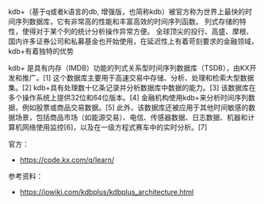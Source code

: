 kdb+（基于q或者k语言的db, 增强版，也简称kdb）被官方称为世界上最快的时间序列数据库，它有非常高的性能和丰富高效的时间序列函数。 列式存储的特性，使得对于某个列的统计分析操作异常方便。 全球顶尖的投行、高盛、摩根、国内许多证券公司和私募基金也开始使用，在延迟性上有着苛刻要求的金融领域，kdb+有着独特的优势

kdb+ 是具有内存（IMDB）功能的列式关系型时间序列数据库（TSDB），由KX开发和推广。[1] 这个数据库主要用于高速交易中存储、分析、处理和检索大型数据集。[2] kdb+具有处理数十亿条记录并分析数据库中数据的能力。[3] 该数据库在多个操作系统上提供32位和64位版本。[4] 金融机构使用kdb+来分析时间序列数据，例如股票或商品交易数据。[5] 此外，该数据库还被应用于其他时间敏感的数据场景，包括商品市场（如能源交易）、电信、传感器数据、日志数据、机器和计算机网络使用监控[6]，以及在一级方程式赛车中的实时分析。[7]

官方：

- <https://code.kx.com/q/learn/>

参考资料：

- <https://iowiki.com/kdbplus/kdbplus_architecture.html>